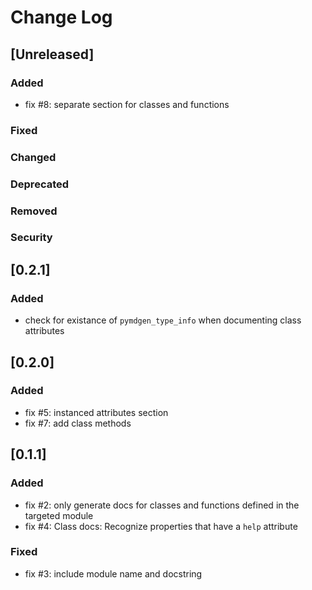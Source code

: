 # Change Log

## [Unreleased]
### Added

- fix #8: separate section for classes and functions

### Fixed
### Changed
### Deprecated
### Removed
### Security

## [0.2.1]

### Added

- check for existance of `pymdgen_type_info` when documenting class attributes

## [0.2.0]

### Added

- fix #5: instanced attributes section
- fix #7: add class methods

## [0.1.1]

### Added

- fix #2: only generate docs for classes and functions defined in the targeted module
- fix #4: Class docs: Recognize properties that have a `help` attribute

### Fixed

- fix #3: include module name and docstring


